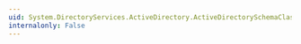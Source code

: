 ```yaml
---
uid: System.DirectoryServices.ActiveDirectory.ActiveDirectorySchemaClass.Save
internalonly: False
---
```

